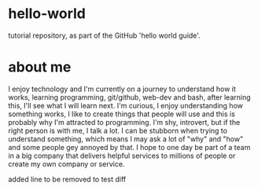 # hello-world
tutorial repository, as part of the GitHub 'hello world guide'.

# about me
I enjoy technology and I'm currently on a journey to understand how it works, learning programming, git/github, web-dev and bash, after learning this, I'll see what I will learn next.
I'm curious, I enjoy understanding how something works, I like to create things that people will use and this is probably why I'm attracted to programming.
I'm shy, introvert, but if the right person is with me, I talk a lot. 
I can be stubborn when trying to understand something, which means I may ask a lot of "why" and "how" and some people gey annoyed by that.
I hope to one day be part of a team in a big company that delivers helpful services to millions of people or create my own company or service.

added line to be removed to test diff
